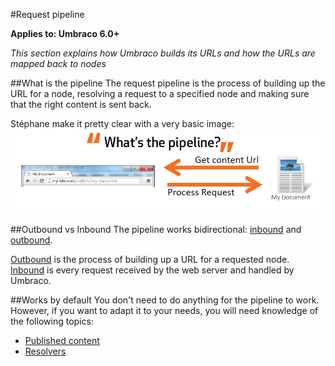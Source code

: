 #Request pipeline

**Applies to: Umbraco 6.0+**

_This section explains how Umbraco builds its URLs and how the URLs are mapped back to nodes_

##What is the pipeline
The request pipeline is the process of building up the URL for a node, resolving a request to a specified node and making sure that the right content is sent back.

Stéphane make it pretty clear with a very basic image:
![what is the pipeline](images/what-is-the-pipeline.png)

##Outbound vs Inbound
The pipeline works bidirectional: [inbound](inbound-pipeline.md) and [outbound](outbound-pipeline.md).

[Outbound](outbound-pipeline.md) is the process of building up a URL for a requested node.  [Inbound](inbound-pipeline.md) is every request received by the web server and handled by Umbraco.

##Works by default
You don't need to do anything for the pipeline to work. However, if you want to adapt it to your needs, you will need knowledge of the following topics:

- [Published content](../../Reference/Templating/Mvc/querying.md)
- [Resolvers](../../Reference/Plugins/index.md)   
